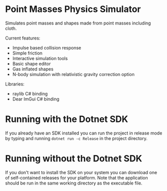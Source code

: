 # Point Masses Physics Simulator

Simulates point masses and shapes made from point masses including cloth.

Current features:
- Impulse based collision response
- Simple friction
- Interactive simulation tools
- Basic shape editor
- Gas inflated shapes
- N-body simulation with relativistic gravity correction option

Libraries:
- raylib C# binding
- Dear ImGui C# binding

# Running with the Dotnet SDK
If you already have an SDK installed you can run the project in release mode by typing and running `dotnet run -c Release` in the project directory.

# Running without the Dotnet SDK
If you don't want to install the SDK on your system you can download one of self-contained releases for your platform. Note that the application should be run in the same working directory as the executable file.
